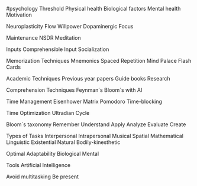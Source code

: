#psychology 
Threshold
Physical health
Biological factors
Mental health
Motivation

Neuroplasticity
Flow
Willpower
Dopaminergic
Focus

Maintenance
NSDR
Meditation

Inputs
Comprehensible Input
Socialization

Memorization Techniques
Mnemonics
Spaced Repetition
Mind Palace
Flash Cards

Academic Techniques
Previous year papers
Guide books
Research

Comprehension Techniques
Feynman´s
Bloom´s with AI

Time Management
Eisenhower Matrix
Pomodoro
Time-blocking

Time Optimization
Ultradian Cycle

Bloom´s taxonomy
Remember
Understand
Apply
Analyze
Evaluate
Create

Types of Tasks
Interpersonal
Intrapersonal
Musical
Spatial
Mathematical
Linguistic
Existential
Natural
Bodily-kinesthetic

Optimal Adaptability
Biological
Mental

Tools
Artificial Intelligence

Avoid multitasking
Be present
